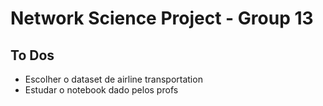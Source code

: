 # Network Science Project - Group 13

## To Dos
- Escolher o dataset de airline transportation
- Estudar o notebook dado pelos profs
